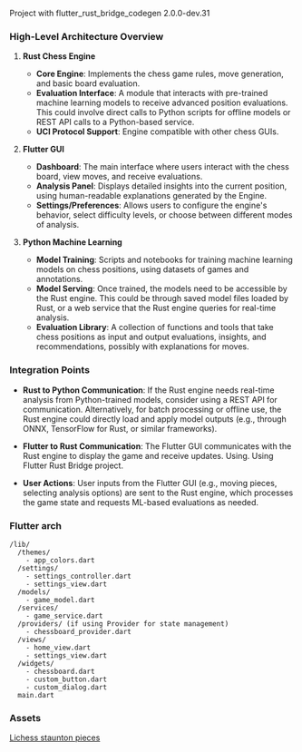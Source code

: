 Project with flutter_rust_bridge_codegen 2.0.0-dev.31

### High-Level Architecture Overview

1.  **Rust Chess Engine**

    *   **Core Engine**: Implements the chess game rules, move generation, and basic board evaluation.
    *   **Evaluation Interface**: A module that interacts with pre-trained machine learning models to receive advanced position evaluations. This could involve direct calls to Python scripts for offline models or REST API calls to a Python-based service.
    *   **UCI Protocol Support**: Engine compatible with other chess GUIs.

2.  **Flutter GUI**

    *   **Dashboard**: The main interface where users interact with the chess board, view moves, and receive evaluations.
    *   **Analysis Panel**: Displays detailed insights into the current position, using human-readable explanations generated by the Engine.
    *   **Settings/Preferences**: Allows users to configure the engine's behavior, select difficulty levels, or choose between different modes of analysis.

3.  **Python Machine Learning**

    *   **Model Training**: Scripts and notebooks for training machine learning models on chess positions, using datasets of games and annotations.
    *   **Model Serving**: Once trained, the models need to be accessible by the Rust engine. This could be through saved model files loaded by Rust, or a web service that the Rust engine queries for real-time analysis.
    *   **Evaluation Library**: A collection of functions and tools that take chess positions as input and output evaluations, insights, and recommendations, possibly with explanations for moves.

### Integration Points

*   **Rust to Python Communication**: If the Rust engine needs real-time analysis from Python-trained models, consider using a REST API for communication. Alternatively, for batch processing or offline use, the Rust engine could directly load and apply model outputs (e.g., through ONNX, TensorFlow for Rust, or similar frameworks).

*   **Flutter to Rust Communication**: The Flutter GUI communicates with the Rust engine to display the game and receive updates. Using. Using Flutter Rust Bridge project.

*   **User Actions**: User inputs from the Flutter GUI (e.g., moving pieces, selecting analysis options) are sent to the Rust engine, which processes the game state and requests ML-based evaluations as needed.

### Flutter arch
```tree
/lib/
  /themes/
    - app_colors.dart
  /settings/
    - settings_controller.dart
    - settings_view.dart
  /models/
    - game_model.dart
  /services/
    - game_service.dart
  /providers/ (if using Provider for state management)
    - chessboard_provider.dart
  /views/
    - home_view.dart
    - settings_view.dart
  /widgets/
    - chessboard.dart
    - custom_button.dart
    - custom_dialog.dart
  main.dart
```

### Assets
[Lichess staunton pieces](https://github.com/lichess-org/lila/tree/master/public/piece/staunty)
